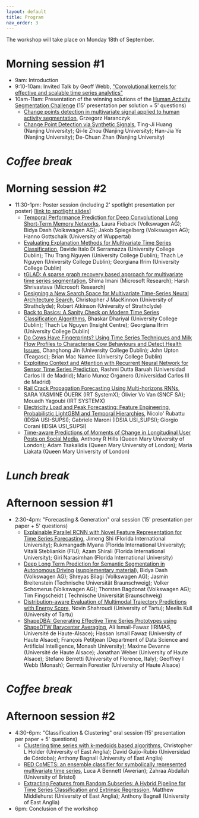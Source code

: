 ```yaml
---
layout: default
title: Program
nav_order: 3
---
```


The workshop will take place on Monday 18th of September.

# Morning session #1

- 9am: Introduction
- 9:10-10am: Invited Talk by Geoff Webb, ["Convolutional kernels for effective and scalable time series analytics"](invitedtalk.html)
- 10am-11am: Presentation of the winning solutions of the [Human Activity Segmentation Challenge](https://2023.ecmlpkdd.org/submissions/discovery-challenge/challenges/) (15' presentation per solution + 5' questions)
    * [Change points detection in multivariate signal applied to human activity segmentation](papers/lncs_ecml_pkdd2023_report_Haranczyk_rev.pdf),  Grzegorz Haranczyk
    * [Change Point Detection via Synthetic Signals](papers/ECML_PKDD_camera_ready.pdf),  Ting-Ji Huang (Nanjing University); Qi-le Zhou (Nanjing University); Han-Jia Ye (Nanjing University); De-Chuan Zhan (Nanjing University)

# _Coffee break_

# Morning session #2

- 11:30-1pm: Poster session (including 2' spotlight presentation per poster) [[link to spotlight slides](papers/spotlights.pdf)]
    * [Temporal Performance Prediction for Deep Convolutional Long Short-Term Memory Networks](<papers/Fieback et al. 2023 Temporal Performance Prediction for Deep ConvLSTMs.pdf>),  Laura Fieback (Volkswagen AG); Bidya Dash (Volkswagen AG); Jakob Spiegelberg (Volkswagen AG); Hanno Gottschalk (University of Wuppertal)
    * [Evaluating Explanation Methods for Multivariate Time Series Classification](<papers/Evaluating Explanation Methods for MTSC_typoFixed.pdf>),  Davide Italo DI Serramazza (University College Dublin); Thu Trang Nguyen (University College Dublin); Thach Le Nguyen (University College Dublin); Georgiana Ifrim (University College Dublin)
    * [tGLAD: A sparse graph recovery based approach for multivariate time series segmentation](<papers/CameraReady 67.pdf>),  Shima Imani (Microsoft Research); Harsh Shrivastava (Microsoft Research)
    * [Designing a New Search Space for Multivariate Time-Series Neural Architecture Search](<papers/Designing_a_New_Search_Space_for_Multivariate_Time_Series_Neural_Architecture_Search___AALTD__ECML_PKDD_ (32).pdf>),  Christopher J MacKinnon (University of Strathclyde); Robert Atkinson (University of Strathclyde)
    * [Back to Basics: A Sanity Check on Modern Time Series Classification Algorithms](papers/AALTD23_LinearModelsTS_Bhaskar.pdf),  Bhaskar Dhariyal (University College Dublin); Thach Le Nguyen (Insight Centre); Georgiana Ifrim (University College Dublin)
    * [Do Cows Have Fingerprints? Using Time Series Techniques and Milk Flow Profiles to Characterise Cow Behaviours and Detect Health Issues](papers/vspa-8.pdf),  Changhong Jin (University College Dublin); John Upton (Teagasc); Brian Mac Namee (University College Dublin)
    * [Exploiting Context and Attention with Recurrent Neural Network for Sensor Time Series Prediction](papers/ECML2023_Workshop_camera_ready.pdf),  Rashmi Dutta Baruah (Universidad Carlos III de Madrid); Mario Munoz Organero (Universidad Carlos III de Madrid)
    * [Rail Crack Propagation Forecasting Using Multi-horizons RNNs](papers/ECML_2023-2.pdf),  SARA YASMINE OUERK (IRT SystemX); Olivier Vo Van (SNCF SA); Mouadh Yagoubi (IRT SYSTEMX)
    * [Electricity Load and Peak Forecasting: Feature Engineering, Probabilistic LightGBM and Temporal Hierarchies](<papers/Electricity Load and Peak Forecasting_ Feature Engineering, Probabilistic LightGBM and Temporal Hierarchies.pdf>),  Nicolo' Rubattu (IDSIA USI-SUPSI); Gabriele Maroni (IDSIA USI_SUPSI); Giorgio Corani (IDSIA USI_SUPSI)
    * [Time-aware Predictions of Moments of Change in Longitudinal User Posts on Social Media](<papers/camera ready pmocs.pdf>),  Anthony R Hills (Queen Mary University of London); Adam Tsakalidis (Queen Mary University of London); Maria Liakata (Queen Mary University of London)

# _Lunch break_

# Afternoon session #1

- 2:30-4pm: "Forecasting & Generation" oral session (15' presentation per paper + 5' questions)
	* [Explainable Parallel RCNN with Novel Feature Representation for Time Series Forecasting](<papers/Explainable Parallel RCNN with Novel Feature Representation for Time Series Forecasting - camera-ready.pdf>),  Jimeng Shi (Florida International University); Rukmangadh Myana (Florida International University); Vitalii Stebliankin (FIU); Azam Shirali (Florida International University); Giri Narasimhan (Florida International University)
	* [Deep Long Term Prediction for Semantic Segmentation in Autonomous Driving](papers/Dash_Deep_Long_Term_Prediction_in_SemSeg_for_AD_ECML_WS2023_camera_ready.pdf) ([supplementary material](papers/Dash_Deep_Long_Term_Prediction_in_SemSeg_for_AD_ECML_WS2023_Supp_camera_ready.pdf)),  Bidya Dash (Volkswagen AG); Shreyas Bilagi (Volkswagen AG); Jasmin Breitenstein (Technische Universität Braunschweig); Volker Schomerus (Volkswagen AG); Thorsten Bagdonat (Volkswagen AG); Tim Fingscheidt ( Technische Universität Braunschweig)
	* [Distribution-aware Evaluation of Multimodal Trajectory Predictions with Energy Score](papers/Distribution_aware_Evaluation_of_Multimodal_Trajectory_Predictions_with_Energy_Score.pdf),  Novin Shahroudi (University of Tartu); Meelis Kull (University of Tartu)
	* [ShapeDBA: Generating Effective Time Series Prototypes using ShapeDTW Barycenter Averaging](papers/AliIsmail-Fawaz_ShapeDBA_AALTD2023.pdf),  Ali Ismail-Fawaz (IRIMAS, Université de Haute-Alsace); Hassan Ismail Fawaz (University of Haute Alsace); François Petitjean (Department of Data Science and Artificial Intelligence, Monash University); Maxime Devanne (Université de Haute Alsace); Jonathan Weber (University of Haute Alsace); Stefano Berretti (University of Florence, Italy); Geoffrey I Webb (Monash); Germain Forestier (University of Haute Alsace)

# _Coffee break_

# Afternoon session #2

- 4:30-6pm: "Classification & Clustering" oral session (15' presentation per paper + 5' questions)
	* [Clustering time series with k-medoids based algorithms](papers/AALTD_K_Medoids_Clustering.pdf),  Christopher L Holder (University of East Anglia); David Guijo-Rubio (Universidad de Córdoba); Anthony Bagnall (University of East Anglia)
	* [RED CoMETS: an ensemble classifier for symbolically represented multivariate time series](papers/RED_COMETS_CAMERA_READY.pdf),  Luca A Bennett (Awerian); Zahraa Abdallah (University of Bristol)
	* [Extracting Features from Random Subseries: A Hybrid Pipeline for Time Series Classification and Extrinsic Regression](papers/AALTD_2023_Hybrid_Pipeline.pdf),  Matthew Middlehurst (University of East Anglia); Anthony Bagnall (University of East Anglia)
- 6pm: Conclusion of the workshop


